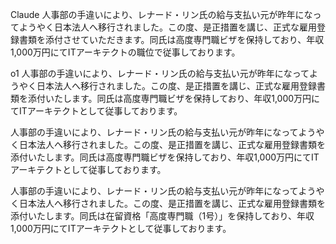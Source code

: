 Claude
人事部の手違いにより、レナード・リン氏の給与支払い元が昨年になってようやく日本法人へ移行されました。この度、是正措置を講じ、正式な雇用登録書類を添付させていただきます。同氏は高度専門職ビザを保持しており、年収1,000万円にてITアーキテクトの職位で従事しております。

o1
人事部の手違いにより、レナード・リン氏の給与支払い元が昨年になってようやく日本法人へ移行されました。この度、是正措置を講じ、正式な雇用登録書類を添付いたします。同氏は高度専門職ビザを保持しており、年収1,000万円にてITアーキテクトとして従事しております。

人事部の手違いにより、レナード・リン氏の給与支払い元が昨年になってようやく日本法人へ移行されました。この度、是正措置を講じ、正式な雇用登録書類を添付いたします。同氏は高度専門職ビザを保持しており、年収1,000万円にてITアーキテクトとして従事しております。


人事部の手違いにより、レナード・リン氏の給与支払い元が昨年になってようやく日本法人へ移行されました。この度、是正措置を講じ、正式な雇用登録書類を添付いたします。同氏は在留資格「高度専門職（1号）」を保持しており、年収1,000万円にてITアーキテクトとして従事しております。
